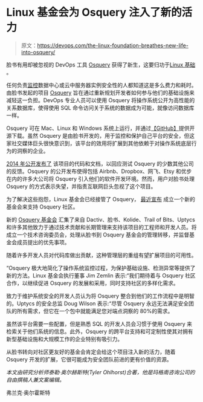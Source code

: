 # Linux 基金会为 Osquery 注入了新的活力

> 原文：<https://devops.com/the-linux-foundation-breathes-new-life-into-osquery/>

脸书有用却被忽视的 DevOps 工具 [Osquery](https://osquery.readthedocs.io/) 获得了新生，这要归功于[Linux 基础](https://www.linuxfoundation.org/) 。

任何负责[监控](https://devops.com/monitoring-the-devops-tool-chain/)数据中心或云中服务器实例安全性的人都知道这是多么费力和耗时。由脸书发起的项目 [Osquery](https://osquery.io/) 旨在通过重新规划开发者如何参与他们的基础设施来减轻这一负担。DevOps 专业人员可以使用 Osquery 将操作系统公开为高性能的关系数据库，使得使用 SQL 命令访问关于系统的数据成为可能，就像访问数据库一样。

Osquery 可在 Mac、Linux 和 Windows 系统上运行，并通过[【GitHub】](https://github.com/osquery/osquery)提供开源下载。虽然 Osquery 是由脸书开发的，用于监控和保护自己平台的安全，但这家社交媒体巨头很快意识到，该平台的效用将扩展到其他依赖于对操作系统底层行为的洞察的企业。

[2014 年公开发布了](https://code.fb.com/security/introducing-osquery/) 该项目的代码和文档，以回应测试 Osquery 的少数其他公司的反馈。Osquery 的公开发布使得包括 Airbnb、Dropbox、网飞、Etsy 和优步在内的许多大公司将 Osquery 引入他们的软件开发环境。然而，用户对脸书处理 Osquery 的方式表示失望，并指责互联网巨头忽视了这个项目。

为了解决这些抱怨，Linux 基金会已经接管了 Osquery， [最近宣布](https://www.linuxfoundation.org/press-release/2019/06/the-linux-foundation-announces-intent-to-form-new-foundation-to-support-osquery-community/) 成立一个新的基金会来支持 Osquery 社区。

新的 [Osquery 基金会](https://www.linuxfoundation.org/press-release/2019/06/the-linux-foundation-announces-intent-to-form-new-foundation-to-support-osquery-community/) 汇集了来自 Dactiv、脸书、Kolide、Trail of Bits、Uptycs 和许多其他致力于通过技术贡献和长期管理来支持该项目的工程师和开发人员。将成立一个技术咨询委员会，处理从脸书到 Osquery 基金会的管理转移，并监督基金会成员提出的优先事项。

随着许多开发人员对代码库做出贡献，这种管理层的重组有望扩展项目的可用性。

“Osquery 极大地简化了操作系统监控过程，为保护基础设施、检测异常等提供了新的方法。Linux 基金会执行董事 Jim Zemlin 表示:“我们期待着与 Osquery 社区合作，以继续促进 Osquery 的发展和采用，同时支持社区的多样化需求。

致力于维护系统安全的开发人员认为将 Osquery 整合到他们的工作流程中是明智的。Uptycs 的安全总监 Doug Wilson 表示:“尽管 Osquery 永远无法满足安全团队的所有需求，但它在一个包中就能满足您对端点洞察的 80%的需求。

虽然该平台需要一些配置，但是熟悉 SQL 的开发人员会习惯于使用 Osquery 来检索关于他们系统的信息。此外，Osquery 的跨平台支持和可定制性使其对拥有新型基础设施和大规模工作的企业特别有吸引力。

从脸书转向对社区更友好的基金会肯定会给这个项目注入新的活力，随着 Osquery 开发的扩展，它很可能成为安全团队前进的更有价值的资源。

*本文由研究分析师泰勒·奥尔赫斯特(Tyler Ohlhorst)合著，他是玛格南咨询公司的自由撰稿人兼文案编辑。*

弗兰克·奥尔霍斯特